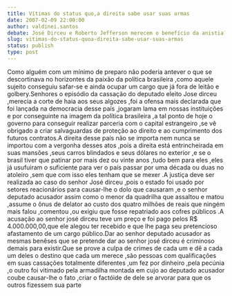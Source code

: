 ```yaml
---
title: Vítimas do status quo,a direita sabe usar suas armas
date: 2007-02-09 22:00:00
author: valdinei.santos
debate: José Dirceu e Roberto Jefferson merecem o benefício da anistia?
slug: vitimas-do-status-quoa-direita-sabe-usar-suas-armas
status: publish 
type: post
---
```


Como alguém com um mínimo de preparo não poderia antever o que se descortinava no horizontes da paixão da política brasileira ,como aquele sujeito conseguiu safar-se e ainda ocupar um cargo que já fora de leitão e golbery.Senhores o episódio da cassação do deputado eleito Jose dirceu ,merecia a corte de haia aos seus algozes ,foi a ofensa mais declarada que foi lançada na democracia desse país ,jogaram lama em nossas instituições e por conseguinte na imagem da política brasileira ,a tal ponto de hoje o governo para conseguir realizar parceria com o capital estrangeiro ,se vê obrigado a criar salvaguardas de proteção ao direito e ao cumprimento dos futuros contratos.A direita desse país não se importa nem nunca se importou com a vergonha desses atos ,pois a direita está entrincheirada em suas mansões ,seus carros blindados e seus dólares no exterior ,e se o brasil tiver que patinar por mais dez ou vinte anos ,tudo bem para eles ,eles já usufuiram o suficiente para ver o país passar por uma década ou duas no atoleiro ,sem que com isso eles tenham que se mexer .A justiça deve ser realizada ao caso do senhor José dirceu ,pois o estado foi usado por setores reacionários para causar-lhe o dolo que causaram ,e o senhor deputado acusador assim como o menor da quadrilha que assaltou e matou ,assume o ônus de delator ao custo dos quatro milhões de reais que ningém mais falou ,comentou ,ou exigiu que fosse repatriado aos cofres públicos .A acusação ao senhor josé dirceu teve um preço e foi pago pelos R$ 4.000.000,00,que ele alegou ter recebido e que lhe paga seu pretencioso afastamento de um cargo público.Dar ao senhor deputado acusador as mesmas benêses que se pretende dar ao senhor josé dirceu é criminoso demais para existir.Que se prove a culpa de crimes de cada um e dê a cada um deles o destino que cada um merece ,são pessoas com qualificações em suas cassações totalmente diferentes ,um fez por dinheiro ,pela pecúnia ,o outro foi vitimado pela armadilha montada em cujo ao deputado acusador coube causar-lhe o fato ,criar o factóide de dele se arvorar para que os outros fizessem sua parte
